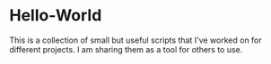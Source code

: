 # Hello-World
This is a collection of small but useful scripts that I've worked on for different projects. I am sharing them as a tool for others to use.
